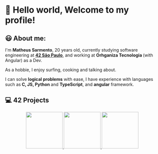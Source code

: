 <h1>👋 Hello world, Welcome to my profile! </h1>
<h2>😃 About me:</h2>
<p>I'm <strong> Matheus Sarmento</strong>, 20 years old, currently studying software engineering at <strong><a href="https://www.42network.org/" target="_blank">42 São Paulo</a></strong>, and working at <strong> Orhganiza Tecnologia </strong> (with Angular) as a Dev. </p>
<p>
As a hobbie, I enjoy surfing, cooking and talking about.  
</p>
<p>
I can solve <strong>logical problems</strong> with ease, I have experience with languages such as<strong> C, JS, Python </strong> and <strong>TypeScript</strong>, and <strong>angular</strong> framework.
</p>

<h2>💻 42 Projects</h1>

<div align="center">
   <a href="https://github.com/mathsarmento/42-Libft" target="_blank">
      <img height=120 src="https://game.42sp.org.br/static/assets/achievements/libftm.png">
   </a>
   <a href="https://github.com/mathsarmento/42-Get-next-line" target="_blank">
      <img height=120 src="https://game.42sp.org.br/static/assets/achievements/get_next_linem.png">
   </a>
   <a href="**https://github.com/mathsarmento/42-ft_printf" target="_blank">
      <img height=120 src="https://game.42sp.org.br/static/assets/achievements/ft_printfm.png">
   </a>
</div>
<!--
**mathsarmento/mathsarmento** is a ✨ _special_ ✨ repository because its `README.md` (this file) appears on your GitHub profile.

Here are some ideas to get you started:

- 🔭 I’m currently working on ...
- 🌱 I’m currently learning ...
- 👯 I’m looking to collaborate on ...
- 🤔 I’m looking for help with ...
- 💬 Ask me about ...
- 📫 How to reach me: ...
- 😄 Pronouns: ...
- ⚡ Fun fact: ...
-->
